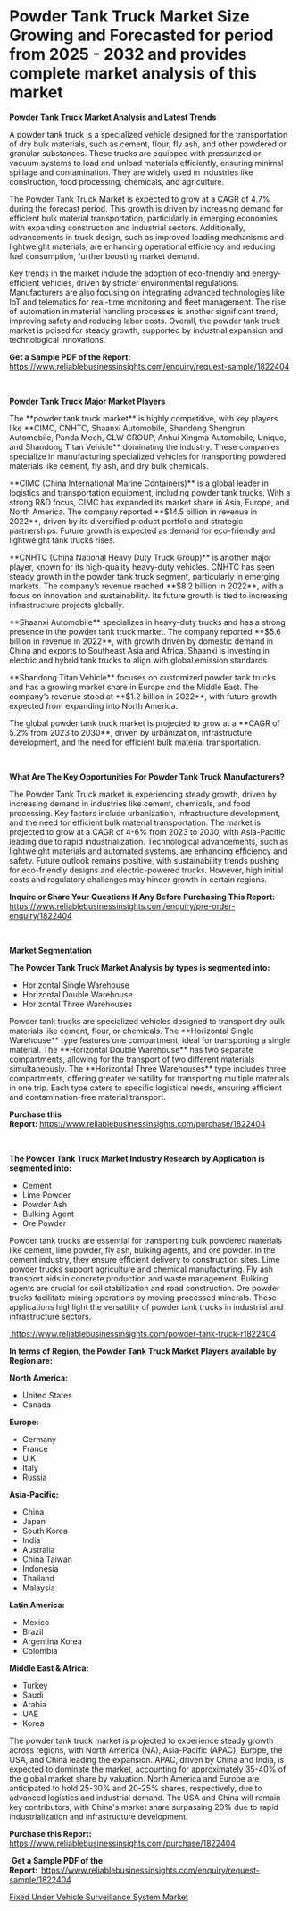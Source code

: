 <p><h1>Powder Tank Truck Market Size Growing and Forecasted for period from 2025 - 2032 and provides complete market analysis of this market</h1></p><p><strong>Powder Tank Truck Market Analysis and Latest Trends</strong></p>
<p><p>A powder tank truck is a specialized vehicle designed for the transportation of dry bulk materials, such as cement, flour, fly ash, and other powdered or granular substances. These trucks are equipped with pressurized or vacuum systems to load and unload materials efficiently, ensuring minimal spillage and contamination. They are widely used in industries like construction, food processing, chemicals, and agriculture.</p><p>The Powder Tank Truck Market is expected to grow at a CAGR of 4.7% during the forecast period. This growth is driven by increasing demand for efficient bulk material transportation, particularly in emerging economies with expanding construction and industrial sectors. Additionally, advancements in truck design, such as improved loading mechanisms and lightweight materials, are enhancing operational efficiency and reducing fuel consumption, further boosting market demand.</p><p>Key trends in the market include the adoption of eco-friendly and energy-efficient vehicles, driven by stricter environmental regulations. Manufacturers are also focusing on integrating advanced technologies like IoT and telematics for real-time monitoring and fleet management. The rise of automation in material handling processes is another significant trend, improving safety and reducing labor costs. Overall, the powder tank truck market is poised for steady growth, supported by industrial expansion and technological innovations.</p></p>
<p><strong>Get a Sample PDF of the Report:&nbsp;</strong> <a href="https://www.reliablebusinessinsights.com/enquiry/request-sample/1822404?utm_campaign=84&utm_medium=2&utm_source=Github&utm_content=ia&utm_term=23012025&utm_id=powder-tank-truck">https://www.reliablebusinessinsights.com/enquiry/request-sample/1822404</a></p>
<p>&nbsp;</p>
<p><strong>Powder Tank Truck Major Market Players</strong></p>
<p><p>The **powder tank truck market** is highly competitive, with key players like **CIMC, CNHTC, Shaanxi Automobile, Shandong Shengrun Automobile, Panda Mech, CLW GROUP, Anhui Xingma Automobile, Unique, and Shandong Titan Vehicle** dominating the industry. These companies specialize in manufacturing specialized vehicles for transporting powdered materials like cement, fly ash, and dry bulk chemicals.</p><p>**CIMC (China International Marine Containers)** is a global leader in logistics and transportation equipment, including powder tank trucks. With a strong R&D focus, CIMC has expanded its market share in Asia, Europe, and North America. The company reported **$14.5 billion in revenue in 2022**, driven by its diversified product portfolio and strategic partnerships. Future growth is expected as demand for eco-friendly and lightweight tank trucks rises.</p><p>**CNHTC (China National Heavy Duty Truck Group)** is another major player, known for its high-quality heavy-duty vehicles. CNHTC has seen steady growth in the powder tank truck segment, particularly in emerging markets. The company’s revenue reached **$8.2 billion in 2022**, with a focus on innovation and sustainability. Its future growth is tied to increasing infrastructure projects globally.</p><p>**Shaanxi Automobile** specializes in heavy-duty trucks and has a strong presence in the powder tank truck market. The company reported **$5.6 billion in revenue in 2022**, with growth driven by domestic demand in China and exports to Southeast Asia and Africa. Shaanxi is investing in electric and hybrid tank trucks to align with global emission standards.</p><p>**Shandong Titan Vehicle** focuses on customized powder tank trucks and has a growing market share in Europe and the Middle East. The company’s revenue stood at **$1.2 billion in 2022**, with future growth expected from expanding into North America.</p><p>The global powder tank truck market is projected to grow at a **CAGR of 5.2% from 2023 to 2030**, driven by urbanization, infrastructure development, and the need for efficient bulk material transportation.</p></p>
<p>&nbsp;</p>
<p><strong>What Are The Key Opportunities For Powder Tank Truck Manufacturers?</strong></p>
<p><p>The Powder Tank Truck market is experiencing steady growth, driven by increasing demand in industries like cement, chemicals, and food processing. Key factors include urbanization, infrastructure development, and the need for efficient bulk material transportation. The market is projected to grow at a CAGR of 4-6% from 2023 to 2030, with Asia-Pacific leading due to rapid industrialization. Technological advancements, such as lightweight materials and automated systems, are enhancing efficiency and safety. Future outlook remains positive, with sustainability trends pushing for eco-friendly designs and electric-powered trucks. However, high initial costs and regulatory challenges may hinder growth in certain regions.</p></p>
<p><strong>Inquire or Share Your Questions If Any Before Purchasing This Report:</strong> <a href="https://www.reliablebusinessinsights.com/enquiry/pre-order-enquiry/1822404?utm_campaign=84&utm_medium=2&utm_source=Github&utm_content=ia&utm_term=23012025&utm_id=powder-tank-truck">https://www.reliablebusinessinsights.com/enquiry/pre-order-enquiry/1822404</a></p>
<p>&nbsp;</p>
<p><strong>Market Segmentation</strong></p>
<p><strong>The Powder Tank Truck Market Analysis by types is segmented into:</strong></p>
<p><ul><li>Horizontal Single Warehouse</li><li>Horizontal Double Warehouse</li><li>Horizontal Three Warehouses</li></ul></p>
<p><p>Powder tank trucks are specialized vehicles designed to transport dry bulk materials like cement, flour, or chemicals. The **Horizontal Single Warehouse** type features one compartment, ideal for transporting a single material. The **Horizontal Double Warehouse** has two separate compartments, allowing for the transport of two different materials simultaneously. The **Horizontal Three Warehouses** type includes three compartments, offering greater versatility for transporting multiple materials in one trip. Each type caters to specific logistical needs, ensuring efficient and contamination-free material transport.</p></p>
<p><strong>Purchase this Report:&nbsp;</strong><a href="https://www.reliablebusinessinsights.com/purchase/1822404?utm_campaign=84&utm_medium=2&utm_source=Github&utm_content=ia&utm_term=23012025&utm_id=powder-tank-truck">https://www.reliablebusinessinsights.com/purchase/1822404</a></p>
<p>&nbsp;</p>
<p><strong>The Powder Tank Truck Market Industry Research by Application is segmented into:</strong></p>
<p><ul><li>Cement</li><li>Lime Powder</li><li>Powder Ash</li><li>Bulking Agent</li><li>Ore Powder</li></ul></p>
<p><p>Powder tank trucks are essential for transporting bulk powdered materials like cement, lime powder, fly ash, bulking agents, and ore powder. In the cement industry, they ensure efficient delivery to construction sites. Lime powder trucks support agriculture and chemical manufacturing. Fly ash transport aids in concrete production and waste management. Bulking agents are crucial for soil stabilization and road construction. Ore powder trucks facilitate mining operations by moving processed minerals. These applications highlight the versatility of powder tank trucks in industrial and infrastructure sectors.</p></p>
<p><a href="https://www.reliablebusinessinsights.com/powder-tank-truck-r1822404?utm_campaign=84&utm_medium=2&utm_source=Github&utm_content=ia&utm_term=23012025&utm_id=powder-tank-truck">&nbsp;https://www.reliablebusinessinsights.com/powder-tank-truck-r1822404</a></p>
<p><strong>In terms of Region, the Powder Tank Truck Market Players available by Region are:</strong></p>
<p>
    <p> <strong> North America: </strong>
        <ul>
            <li>United States</li>
            <li>Canada</li>
        </ul>
        </p> 
    <p> <strong> Europe: </strong>
        <ul>
            <li>Germany</li>
            <li>France</li>
            <li>U.K.</li>
            <li>Italy</li>
            <li>Russia</li>
        </ul>
        </p> 
    <p> <strong> Asia-Pacific: </strong>
        <ul>
            <li>China</li>
            <li>Japan</li>
            <li>South Korea</li>
            <li>India</li>
            <li>Australia</li>
            <li>China Taiwan</li>
            <li>Indonesia</li>
            <li>Thailand</li>
            <li>Malaysia</li>
        </ul>
        </p> 
    <p> <strong> Latin America: </strong>
        <ul>
            <li>Mexico</li>
            <li>Brazil</li>
            <li>Argentina Korea</li>
            <li>Colombia</li>
        </ul>
        </p> 
    <p> <strong> Middle East & Africa: </strong>
        <ul>
            <li>Turkey</li>
            <li>Saudi</li>
            <li>Arabia</li>
            <li>UAE</li>
            <li>Korea</li>
        </ul>
    </p>
    </p>
<p><p>The powder tank truck market is projected to experience steady growth across regions, with North America (NA), Asia-Pacific (APAC), Europe, the USA, and China leading the expansion. APAC, driven by China and India, is expected to dominate the market, accounting for approximately 35-40% of the global market share by valuation. North America and Europe are anticipated to hold 25-30% and 20-25% shares, respectively, due to advanced logistics and industrial demand. The USA and China will remain key contributors, with China's market share surpassing 20% due to rapid industrialization and infrastructure development.</p></p>
<p><strong>Purchase this Report: </strong><a href="https://www.reliablebusinessinsights.com/purchase/1822404?utm_campaign=84&utm_medium=2&utm_source=Github&utm_content=ia&utm_term=23012025&utm_id=powder-tank-truck">https://www.reliablebusinessinsights.com/purchase/1822404</a></p>
<p>&nbsp;<strong>Get a Sample PDF of the Report:&nbsp;&nbsp;</strong><a href="https://www.reliablebusinessinsights.com/enquiry/request-sample/1822404?utm_campaign=84&utm_medium=2&utm_source=Github&utm_content=ia&utm_term=23012025&utm_id=powder-tank-truck">https://www.reliablebusinessinsights.com/enquiry/request-sample/1822404</a></p>
<p><strong></strong></p>
<p><p><a href="https://github.com/reitalippman962/Market-Research-Report-List-1/blob/main/fixed-under-vehicle-surveillance-system-market.md?utm_campaign=84&utm_medium=2&utm_source=Github&utm_content=ia&utm_term=23012025&utm_id=powder-tank-truck">Fixed Under Vehicle Surveillance System Market</a></p></p>